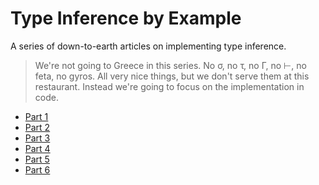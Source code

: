 # Type Inference by Example
A series of down-to-earth articles on implementing type inference.

> We're not going to Greece in this series. No σ, no τ, no Γ, no ⊢, no feta, no gyros. All very nice things, but we don't serve them at this restaurant. Instead we're going to focus on the implementation in code.

* [Part 1](part1/article.md)
* [Part 2](part2/article.md)
* [Part 3](part3/article.md)
* [Part 4](part4/article.md)
* [Part 5](part5/article.md)
* [Part 6](part6/article.md)

